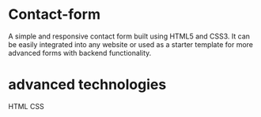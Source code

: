 # Contact-form
A simple and responsive contact form built using HTML5 and CSS3. It can be easily integrated into any website or used as a starter template for more advanced forms with backend functionality.
# advanced technologies
HTML 
CSS
